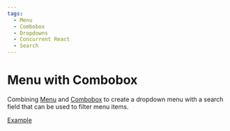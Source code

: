 ```yaml
---
tags:
  - Menu
  - Combobox
  - Dropdowns
  - Concurrent React
  - Search
---
```


# Menu with Combobox

<div data-description>

Combining <a href="/components/menu">Menu</a> and <a href="/components/combobox">Combobox</a> to create a dropdown menu with a search field that can be used to filter menu items.

</div>

<div data-tags></div>

<a href="./index.tsx" data-playground>Example</a>
